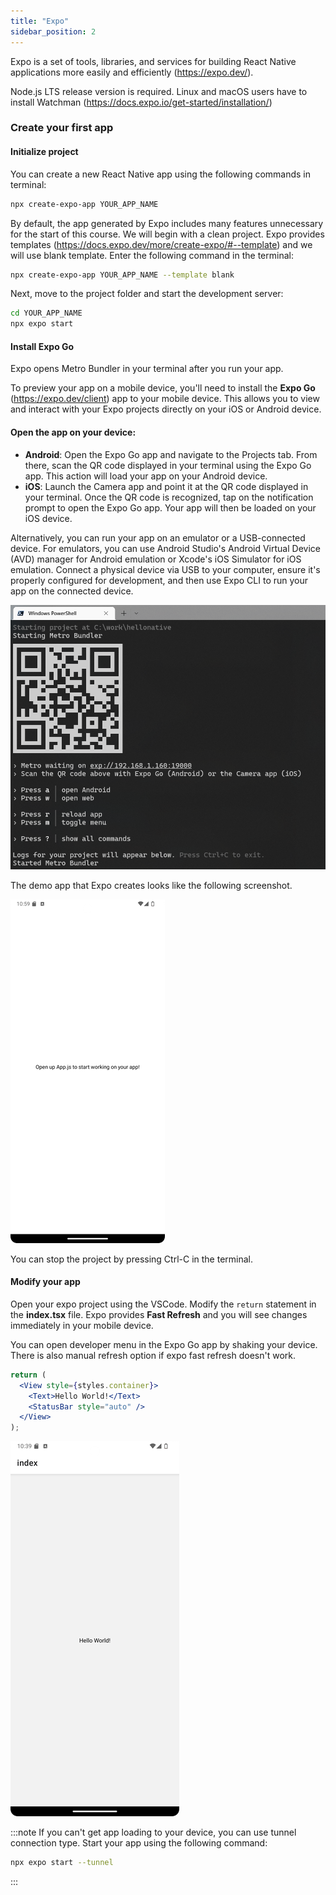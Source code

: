 ```yaml
---
title: "Expo"
sidebar_position: 2
---
```

Expo is a set of tools, libraries, and services for building React Native applications more easily and efficiently (https://expo.dev/).

Node.js LTS release version is required.
Linux and macOS users have to install Watchman (https://docs.expo.io/get-started/installation/)

### Create your first app

#### Initialize project 
You can create a new React Native app using the following commands in terminal:
```bash
npx create-expo-app YOUR_APP_NAME
```
By default, the app generated by Expo includes many features unnecessary for the start of this course. We will begin with a clean project. Expo provides templates (https://docs.expo.dev/more/create-expo/#--template) and we will use blank template. Enter the following command in the terminal:

```bash
npx create-expo-app YOUR_APP_NAME --template blank
```
Next, move to the project folder and start the development server:
```bash
cd YOUR_APP_NAME
npx expo start
```
#### Install Expo Go
Expo opens Metro Bundler in your terminal after you run your app.

To preview your app on a mobile device, you'll need to install the **Expo Go** (https://expo.dev/client) app to your mobile device. This allows you to view and interact with your Expo projects directly on your iOS or Android device.
#### Open the app on your device:
- **Android**: Open the Expo Go app and navigate to the Projects tab. From there, scan the QR code displayed in your terminal using the Expo Go app. This action will load your app on your Android device.
- **iOS**: Launch the Camera app and point it at the QR code displayed in your terminal. Once the QR code is recognized, tap on the notification prompt to open the Expo Go app. Your app will then be loaded on your iOS device.

Alternatively, you can run your app on an emulator or a USB-connected device. For emulators, you can use Android Studio's Android Virtual Device (AVD) manager for Android emulation or Xcode's iOS Simulator for iOS emulation. Connect a physical device via USB to your computer, ensure it's properly configured for development, and then use Expo CLI to run your app on the connected device.

![w:600 bg right](img/expo.png)

The demo app that Expo creates looks like the following screenshot.

![w:600 bg right](img/expoapp.png)

You can stop the project by pressing Ctrl-C in the terminal. 

#### Modify your app
Open your expo project using the VSCode. Modify the `return` statement in the **index.tsx** file. Expo provides **Fast Refresh** and you will see changes immediately in your mobile device.

You can open developer menu in the Expo Go app by shaking your device. There is also manual refresh option if expo fast refresh doesn't work.

```jsx
return (
  <View style={styles.container}>
    <Text>Hello World!</Text>
    <StatusBar style="auto" />
  </View>
);
```

![w:300 bg right](img/hello.png)

:::note
If you can't get app loading to your device, you can use tunnel connection type. Start your app using the following command:

```bash
npx expo start --tunnel
```
:::